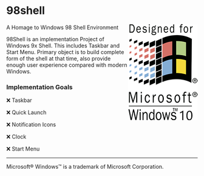 # 98shell
<img align="right" src="https://github.com/0x00000FF/98shell/blob/master/docs/98shell-win10.png">
A Homage to Windows 98 Shell Environment

98Shell is an implementation Project of Windows 9x Shell. This includes Taskbar and Start Menu. Primary object is to build complete form of the shell at that time, also provide enough user experience compared with modern Windows.

### Implementation Goals

:x: Taskbar

:x: Quick Launch

:x: Notification Icons

:x: Clock

:x: Start Menu


---

Microsoft&reg; Windows™ is a trademark of Microsoft Corporation.
